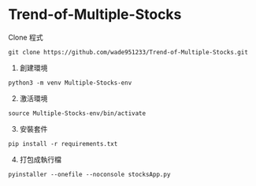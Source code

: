 # Trend-of-Multiple-Stocks
Clone 程式
```
git clone https://github.com/wade951233/Trend-of-Multiple-Stocks.git
```

1. 創建環境
```
python3 -m venv Multiple-Stocks-env
```
2. 激活環境
```
source Multiple-Stocks-env/bin/activate
```
3. 安裝套件
```
pip install -r requirements.txt
```
4. 打包成執行檔
```
pyinstaller --onefile --noconsole stocksApp.py
```
